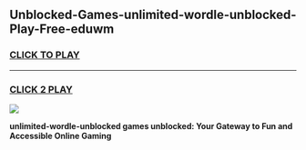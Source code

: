 
## Unblocked-Games-unlimited-wordle-unblocked-Play-Free-eduwm
<h3>
<a href="https://premium76.site?title=unlimited-wordle-unblocked&ref=23A">CLICK TO PLAY</a></h3>
<hr>

<h3>
<a href="https://premium76.site?title=unlimited-wordle-unblocked&ref=23A">CLICK 2 PLAY</a>
  
</h3>

<a href="https://premium76.site?title=unlimited-wordle-unblocked&ref=23A"><img src="https://clearcache.store/games.png"></a>


**unlimited-wordle-unblocked games unblocked: Your Gateway to Fun and Accessible Online Gaming**
